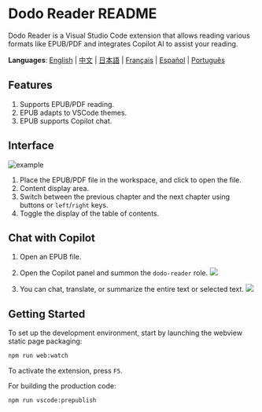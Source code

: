 # Dodo Reader README

Dodo Reader is a Visual Studio Code extension that allows reading various formats like EPUB/PDF and integrates Copilot AI to assist your reading.

**Languages**: [English](README.md) | [中文](README.zh-CN.md) | [日本語](README.ja.md) | [Français](README.fr.md) | [Español](README.es.md) | [Português](README.pt.md)

## Features

1. Supports EPUB/PDF reading.
2. EPUB adapts to VSCode themes.
3. EPUB supports Copilot chat.

## Interface

![example](https://res.vekun.com/uploads/1-1691948958974.png)

1. Place the EPUB/PDF file in the workspace, and click to open the file.
2. Content display area.
3. Switch between the previous chapter and the next chapter using buttons or `left`/`right` keys.
4. Toggle the display of the table of contents.

## Chat with Copilot

1. Open an EPUB file.
2. Open the Copilot panel and summon the `dodo-reader` role.
   ![](https://fe.vekun.com/pic-fly/1spqbuptr.jpg?t=1)

3. You can chat, translate, or summarize the entire text or selected text.
   ![](https://fe.vekun.com/pic-fly/rhn70wnk.jpg)

## Getting Started

To set up the development environment, start by launching the webview static page packaging:

```sh
npm run web:watch
```

To activate the extension, press `F5`.

For building the production code:

```sh
npm run vscode:prepublish
```
